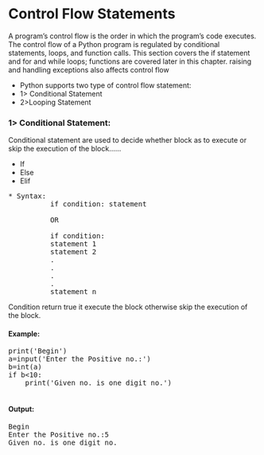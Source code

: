 # Control Flow Statements
A program’s control flow is the order in which the program’s code executes. The control flow of
a Python program is regulated by conditional statements, loops, and function calls. This section
covers the if statement and for and while loops; functions are covered later in this chapter.
raising and handling exceptions also affects control flow
* Python supports two type of control flow statement:
* 1> Conditional Statement
* 2>Looping Statement

### 1> Conditional Statement:

Conditional statement are used to decide whether block as to execute or skip the execution 
of the block......
* If
* Else
* Elif
<pre>
* Syntax:
          if condition: statement
          
          OR
          
          if condition:
          statement 1
          statement 2
          .
          .
          .
          .
          statement n
</pre>
Condition return true it execute the block otherwise skip the execution of the block.
#### Example:
<pre>
print('Begin')
a=input('Enter the Positive no.:')
b=int(a)
if b<10:
    print('Given no. is one digit no.')

</pre>
#### Output:
<pre>
Begin
Enter the Positive no.:5
Given no. is one digit no.</pre>
